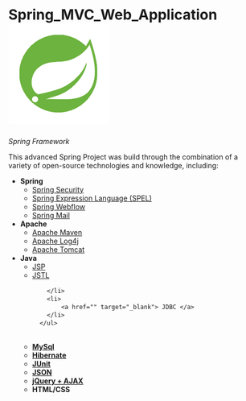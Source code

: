 # Spring_MVC_Web_Application &nbsp; &nbsp; &nbsp; &nbsp; &nbsp; <a href="https://spring.io/" target="_blank"> <img src="/spring.png"> </a>
<i>Spring Framework</i>


<p>This advanced Spring Project was build through the combination of a variety of open-source technologies and knowledge, including:</p>

<ul>
  <li>
      <b>Spring</b>
      <ul>
        <li>
            <a href="http://projects.spring.io/spring-security/" target="_blank">Spring Security </a>
        </li>
        <li>
            <a href="" target="_blank">Spring Expression Language (SPEL) </a>
        </li>
        <li>
             <a href="" target="_blank">Spring Webflow</a>
        </li>
        <li>
            <a href="" target="_blank">Spring Mail </a>
        </li>
      </ul>
  </li>
  <li>
      <b>Apache</b>
      <ul>
        <li>
            <a href="" target="_blank">Apache Maven </a> 
        </li>
        <li>
            <a href="" target="_blank">Apache Log4j</a> 
        </li>
        <li>
            <a href="" target="_blank">Apache Tomcat</a> 
        </li>
      </ul>
  </li>
  <li>
      <b>Java</b>
      <ul>
        <li>
            <a href="" target="_blank">JSP </a> 
        </li>
        <li>
             <a href="" target="_blank">JSTL </a> 
            
        </li>
        <li>
            <a href="" target="_blank"> JDBC </a>
        </li>
      </ul>
  </li>
  <br>
  <li>
      <a href="" target="_blank"> <b>MySql</b> </a>
  </li>
  <li>
     <a href="" target="_blank"> <b>Hibernate</b> </a>
  </li>
  <li>   
     <a href="" target="_blank"> <b>JUnit</b> </a> 
  </li>
  <li>
     <a href="" target="_blank"> <b>JSON</b> </a>  
  </li>
  <li>
    <a href="" target="_blank"> <b>jQuery + AJAX</b> </a>   
  </li>
  <li>
    <b>HTML/CSS</b>
  </li>
      
</ul>
</b>
